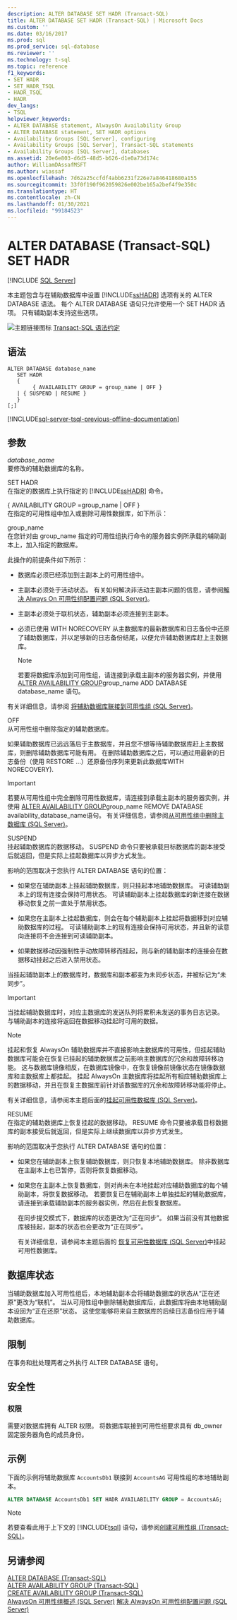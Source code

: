 ```yaml
---
description: ALTER DATABASE SET HADR (Transact-SQL)
title: ALTER DATABASE SET HADR (Transact-SQL) | Microsoft Docs
ms.custom: ''
ms.date: 03/16/2017
ms.prod: sql
ms.prod_service: sql-database
ms.reviewer: ''
ms.technology: t-sql
ms.topic: reference
f1_keywords:
- SET HADR
- SET_HADR_TSQL
- HADR_TSQL
- HADR
dev_langs:
- TSQL
helpviewer_keywords:
- ALTER DATABASE statement, AlwaysOn Availability Group
- ALTER DATABASE statement, SET HADR options
- Availability Groups [SQL Server], configuring
- Availability Groups [SQL Server], Transact-SQL statements
- Availability Groups [SQL Server], databases
ms.assetid: 20e6e803-d6d5-48d5-b626-d1e0a73d174c
author: WilliamDAssafMSFT
ms.author: wiassaf
ms.openlocfilehash: 7d62a25ccfdf4abb6231f226e7a846418680a155
ms.sourcegitcommit: 33f0f190f962059826e002be165a2bef4f9e350c
ms.translationtype: HT
ms.contentlocale: zh-CN
ms.lasthandoff: 01/30/2021
ms.locfileid: "99184523"
---
```

# <a name="alter-database-transact-sql-set-hadr"></a>ALTER DATABASE (Transact-SQL) SET HADR 
[!INCLUDE [SQL Server](../../includes/applies-to-version/sqlserver.md)]

  本主题包含与在辅助数据库中设置 [!INCLUDE[ssHADR](../../includes/sshadr-md.md)] 选项有关的 ALTER DATABASE 语法。 每个 ALTER DATABASE 语句只允许使用一个 SET HADR 选项。 只有辅助副本支持这些选项。  
  
 ![主题链接图标](../../database-engine/configure-windows/media/topic-link.gif "“主题链接”图标") [Transact-SQL 语法约定](../../t-sql/language-elements/transact-sql-syntax-conventions-transact-sql.md)  
  
## <a name="syntax"></a>语法  
  
```syntaxsql
ALTER DATABASE database_name  
   SET HADR   
   {  
        { AVAILABILITY GROUP = group_name | OFF }  
   | { SUSPEND | RESUME }  
   }  
[;]  
```  
  
[!INCLUDE[sql-server-tsql-previous-offline-documentation](../../includes/sql-server-tsql-previous-offline-documentation.md)]

## <a name="arguments"></a>参数
 *database_name*  
 要修改的辅助数据库的名称。  
  
 SET HADR  
 在指定的数据库上执行指定的 [!INCLUDE[ssHADR](../../includes/sshadr-md.md)] 命令。  
  
 { AVAILABILITY GROUP =group_name | OFF }  
 在指定的可用性组中加入或删除可用性数据库，如下所示：  
  
 group_name  
 在您针对由 group_name 指定的可用性组执行命令的服务器实例所承载的辅助副本上，加入指定的数据库。  
  
 此操作的前提条件如下所示：  
  
-   数据库必须已经添加到主副本上的可用性组中。  
  
-   主副本必须处于活动状态。 有关如何解决非活动主副本问题的信息，请参阅[解决 Always On 可用性组配置问题 (SQL Server)](/previous-versions/sql/sql-server-2012/ff878308(v=sql.110))。  
  
-   主副本必须处于联机状态，辅助副本必须连接到主副本。  
  
-   必须已使用 WITH NORECOVERY 从主数据库的最新数据库和日志备份中还原了辅助数据库，并以足够新的日志备份结尾，以便允许辅助数据库赶上主数据库。  
  
    > [!NOTE]  
    >  若要将数据库添加到可用性组，请连接到承载主副本的服务器实例，并使用 [ALTER AVAILABILITY GROUP](../../t-sql/statements/alter-availability-group-transact-sql.md)group_name ADD DATABASE database_name 语句。  
  
 有关详细信息，请参阅 [将辅助数据库联接到可用性组 (SQL Server)](../../database-engine/availability-groups/windows/join-a-secondary-database-to-an-availability-group-sql-server.md)。  
  
 OFF  
 从可用性组中删除指定的辅助数据库。  
  
 如果辅助数据库已远远落后于主数据库，并且您不想等待辅助数据库赶上主数据库，则删除辅助数据库可能有用。 在删除辅助数据库之后，可以通过用最新的日志备份（使用 RESTORE …）还原备份序列来更新此数据库WITH NORECOVERY).  
  
> [!IMPORTANT]  
>  若要从可用性组中完全删除可用性数据库，请连接到承载主副本的服务器实例，并使用 [ALTER AVAILABILITY GROUP](../../t-sql/statements/alter-availability-group-transact-sql.md)group_name REMOVE DATABASE availability_database_name语句。 有关详细信息，请参阅[从可用性组中删除主数据库 (SQL Server)](../../database-engine/availability-groups/windows/remove-a-primary-database-from-an-availability-group-sql-server.md)。  
  
 SUSPEND  
 挂起辅助数据库的数据移动。 SUSPEND 命令只要被承载目标数据库的副本接受后就返回，但是实际上挂起数据库以异步方式发生。  
  
 影响的范围取决于您执行 ALTER DATABASE 语句的位置：  
  
-   如果您在辅助副本上挂起辅助数据库，则只挂起本地辅助数据库。 可读辅助副本上的现有连接会保持可用状态。 可读辅助副本上挂起数据库的新连接在数据移动恢复之前一直处于禁用状态。  
  
-   如果您在主副本上挂起数据库，则会在每个辅助副本上挂起将数据移到对应辅助数据库的过程。 可读辅助副本上的现有连接会保持可用状态，并且新的读意向连接将不会连接到可读辅助副本。  
  
-   如果数据移动因强制性手动故障转移而挂起，则与新的辅助副本的连接会在数据移动挂起之后进入禁用状态。  
  
 当挂起辅助副本上的数据库时，数据库和副本都变为未同步状态，并被标记为“未同步”。  
  
> [!IMPORTANT]  
>  当挂起辅助数据库时，对应主数据库的发送队列将累积未发送的事务日志记录。 与辅助副本的连接将返回在数据移动挂起时可用的数据。  
  
> [!NOTE]  
>  挂起和恢复 AlwaysOn 辅助数据库并不直接影响主数据库的可用性，但挂起辅助数据库可能会在恢复已挂起的辅助数据库之前影响主数据库的冗余和故障转移功能。 这与数据库镜像相反，在数据库镜像中，在恢复镜像前镜像状态在镜像数据库和主数据库上都挂起。 挂起 AlwaysOn 主数据库将挂起所有相应辅助数据库上的数据移动，并且在恢复主数据库前针对该数据库的冗余和故障转移功能将停止。  
  
 有关详细信息，请参阅本主题后面的[挂起可用性数据库 (SQL Server)](../../database-engine/availability-groups/windows/suspend-an-availability-database-sql-server.md)。  
  
 RESUME  
 在指定的辅助数据库上恢复挂起的数据移动。 RESUME 命令只要被承载目标数据库的副本接受后就返回，但是实际上继续数据库以异步方式发生。  
  
 影响的范围取决于您执行 ALTER DATABASE 语句的位置：  
  
-   如果您在辅助副本上恢复辅助数据库，则只恢复本地辅助数据库。 除非数据库在主副本上也已暂停，否则将恢复数据移动。  
  
-   如果您在主副本上恢复数据库，则对尚未在本地挂起对应辅助数据库的每个辅助副本，将恢复数据移动。 若要恢复已在辅助副本上单独挂起的辅助数据库，请连接到承载辅助副本的服务器实例，然后在此恢复数据库。  
  
     在同步提交模式下，数据库的状态更改为“正在同步”。 如果当前没有其他数据库被挂起，副本的状态也会更改为“正在同步”。  
  
     有关详细信息，请参阅本主题后面的 [恢复可用性数据库 (SQL Server)](../../database-engine/availability-groups/windows/resume-an-availability-database-sql-server.md)中挂起可用性数据库。  
  
## <a name="database-states"></a>数据库状态  
 当辅助数据库加入可用性组后，本地辅助副本会将辅助数据库的状态从“正在还原”更改为“联机”。 当从可用性组中删除辅助数据库后，此数据库将由本地辅助副本设回为“正在还原”状态。 这使您能够将来自主数据库的后续日志备份应用于辅助数据库。  
  
## <a name="restrictions"></a>限制  
 在事务和批处理两者之外执行 ALTER DATABASE 语句。  
  
## <a name="security"></a>安全性  
  
### <a name="permissions"></a>权限  
 需要对数据库拥有 ALTER 权限。 将数据库联接到可用性组要求具有 db_owner 固定服务器角色的成员身份。  
  
## <a name="examples"></a>示例  
 下面的示例将辅助数据库 `AccountsDb1` 联接到 `AccountsAG` 可用性组的本地辅助副本。  
  
```sql  
ALTER DATABASE AccountsDb1 SET HADR AVAILABILITY GROUP = AccountsAG;  
```  
  
> [!NOTE]  
>  若要查看此用于上下文的 [!INCLUDE[tsql](../../includes/tsql-md.md)] 语句，请参阅[创建可用性组 (Transact-SQL)](../../database-engine/availability-groups/windows/create-an-availability-group-transact-sql.md)。  
  
## <a name="see-also"></a>另请参阅  
 [ALTER DATABASE (Transact-SQL)](../../t-sql/statements/alter-database-transact-sql.md)   
 [ALTER AVAILABILITY GROUP (Transact-SQL)](../../t-sql/statements/alter-availability-group-transact-sql.md)   
 [CREATE AVAILABILITY GROUP (Transact-SQL)](../../t-sql/statements/create-availability-group-transact-sql.md)   
 [AlwaysOn 可用性组概述 (SQL Server)](../../database-engine/availability-groups/windows/overview-of-always-on-availability-groups-sql-server.md) [解决 AlwaysOn 可用性组配置问题 (SQL Server)](../../database-engine/availability-groups/windows/troubleshoot-always-on-availability-groups-configuration-sql-server.md) 
  
